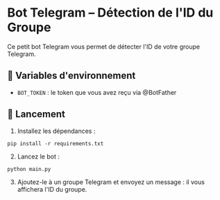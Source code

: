 # Bot Telegram – Détection de l'ID du Groupe

Ce petit bot Telegram vous permet de détecter l'ID de votre groupe Telegram.

## 🔧 Variables d'environnement

- `BOT_TOKEN` : le token que vous avez reçu via @BotFather

## 🚀 Lancement

1. Installez les dépendances :
```
pip install -r requirements.txt
```

2. Lancez le bot :
```
python main.py
```

3. Ajoutez-le à un groupe Telegram et envoyez un message : il vous affichera l'ID du groupe.
